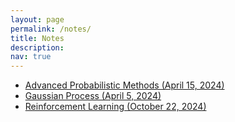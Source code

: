 ```yaml
---
layout: page
permalink: /notes/
title: Notes
description:
nav: true
---
```


- <a href="/assets/pdf/notes/Advanced_Probabilistic_Methods_April_15.pdf">Advanced Probabilistic Methods (April 15, 2024)</a>
- <a href="/assets/pdf/notes/Gaussian Process_April_5.pdf">Gaussian Process (April 5, 2024)</a>
- <a href="/assets/pdf/notes/RL_October_22.pdf">Reinforcement Learning (October 22, 2024)</a>

